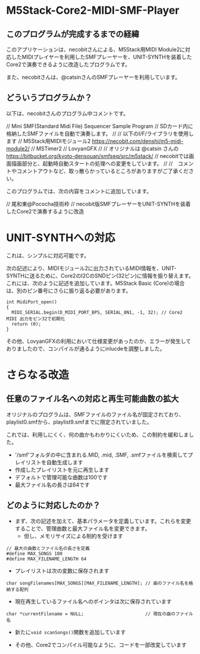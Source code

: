 # M5Stack-Core2-MIDI-SMF-Player

## このプログラムが完成するまでの経緯

このアプリケーションは、necobitさんによる、M5Stack用MIDI Module2に対応したMIDIプレイヤーを利用したSMFプレーヤーを、UNIT-SYNTHを装着したCore2で演奏できるように改造したプログラムです。

また、necobitさんは、@catsinさんのSMFプレーヤーを利用しています。

## どういうプログラムか？

以下は、necobitさんのプログラム中コメントです。

// Mini SMF(Standard Midi File) Sequencer Sample Program
// SDカード内に格納したSMFファイルを自動で演奏します。
//
// 以下のI/F/ライブラリを使用します
//  M5Stack用MIDIモジュール2 https://necobit.com/denshi/m5-midi-module2/
//  MSTimer2
//  LovyanGFX
//
// オリジナルは @catsin さんの https://bitbucket.org/kyoto-densouan/smfseq/src/m5stack/
// necobitでは画面描画部分と、起動時自動スタートの処理への変更をしています。
//
//　コメントやコメントアウトなど、取っ散らかっているところがありますがご了承ください。

このプログラムでは、次の内容をコメントに追加しています。

// 尾和東@Pococha技術枠
// necobit版SMFプレーヤーをUNIT-SYNTHを装着したCore2で演奏するように改造

# UNIT-SYNTHへの対応

これは、シンプルに対応可能です。

次の記述により、MIDIモジュール2に出力されているMIDI情報を、UNIT-SYNTHに送るために、Core2のI2CのSNDピン(32ピン)に情報を振り替えます。これには、次のように記述を追加しています。M5Stack Basic (Core)の場合は、別のピン番号にさらに振り返る必要があります。
```
int MidiPort_open()
{
  MIDI_SERIAL.begin(D_MIDI_PORT_BPS, SERIAL_8N1, -1, 32); // Core2 MIDI 出力をピン32で初期化
  return (0);
}
```

その他、LovyanGFXの利用において仕様変更があったのか、エラーが発生しておりましたので、コンパイルが通るようにinlucdeを調整しました。

# さらなる改造

## 任意のファイル名への対応と再生可能曲数の拡大

オリジナルのプログラムは、SMFファイルのファイル名が固定されており、playlist0.smfから、playlist9.smfまでに限定されていました。

これでは、利用しにくく、何の曲かもわかりにくいため、この制約を緩和しました。

- '/smf'フォルダの中に含まれる.MID, .mid, .SMF, .smfファイルを検索してプレイリストを自動生成します
- 作成したプレイリストを元に再生します
- デフォルトで管理可能な曲数は100です
- 最大ファイル名の長さは64です

## どのように対応したのか？

- まず、次の記述を加えて、基本パラメータを定義しています。これらを変更することで、管理曲数と最大ファイル名を変更できます。
  - 但し、メモリサイズによる制約を受けます

```
// 最大の曲数とファイル名の長さを定義
#define MAX_SONGS 100
#define MAX_FILENAME_LENGTH 64
```
- プレイリストは次の変数に保存されます

```
char songFilenames[MAX_SONGS][MAX_FILENAME_LENGTH]; // 曲のファイル名を格納する配列
```

- 現在再生しているファイル名へのポインタは次に保存されています
```
char *currentFilename = NULL;                       // 現在の曲のファイル名
```

- 新たに```void scanSongs()```関数を追加しています

- その他、Core2でコンパイル可能なように、コードを一部改変しています

